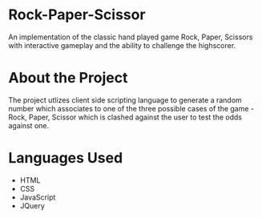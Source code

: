 # Rock-Paper-Scissor
An implementation of the classic hand played game Rock, Paper, Scissors with interactive gameplay and the ability to challenge the highscorer.

# About the Project
The project utlizes client side scripting language to generate a random number which associates to one of the three possible cases of the game - Rock, Paper, Scissor which is clashed against the user to test the odds against one.

# Languages Used
<ul>
<li>HTML
<li>CSS
<li>JavaScript
<li>JQuery
 </ul>
